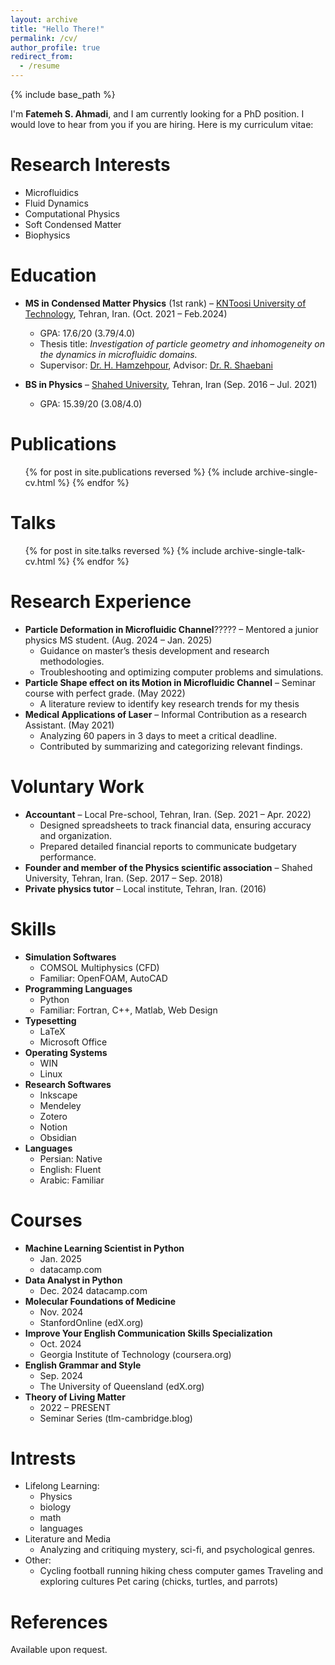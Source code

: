 ```yaml
---
layout: archive
title: "Hello There!"
permalink: /cv/
author_profile: true
redirect_from:
  - /resume
---
```

{% include base_path %}

I'm **Fatemeh S. Ahmadi**, and I am currently looking for a PhD position. I would love to hear from you if you are hiring. Here is my curriculum vitae:


Research Interests
======
- Microfluidics  
- Fluid Dynamics  
- Computational Physics 
- Soft Condensed Matter 
- Biophysics

Education
======
* **MS in Condensed Matter Physics** (1st rank) – [KNToosi University of Technology](https://en.kntu.ac.ir/), Tehran, Iran. (Oct. 2021 – Feb.2024)
  * GPA: 17.6/20 (3.79/4.0)
  * Thesis title: *Investigation of particle geometry and inhomogeneity on the dynamics in microfluidic domains.*
  * Supervisor: [Dr. H. Hamzehpour](https://scholar.google.com/citations?user=xM-0K-UAAAAJ&hl=en&oi=ao), Advisor: [Dr. R. Shaebani](https://scholar.google.com/citations?user=h3n1yp8AAAAJ&hl=en&oi=ao)
  
* **BS in Physics** – [Shahed University](https://en.shahed.ac.ir/), Tehran, Iran (Sep. 2016 – Jul. 2021)
  * GPA: 15.39/20 (3.08/4.0)

Publications
======
  <ul>{% for post in site.publications reversed %}
    {% include archive-single-cv.html %}
  {% endfor %}</ul>

Talks
======
  <ul>{% for post in site.talks reversed %}
    {% include archive-single-talk-cv.html  %}
  {% endfor %}</ul>
  
Research Experience
======
* **Particle Deformation in Microfluidic Channel**????? – Mentored a junior physics MS student. (Aug. 2024 – Jan. 2025)
  * Guidance on master’s thesis development and research methodologies.
  * Troubleshooting and optimizing computer problems and simulations.
* **Particle Shape effect on its Motion in Microfluidic Channel** – Seminar course with perfect grade. (May 2022)
  * A literature review to identify key research trends for my thesis
* **Medical Applications of Laser** – Informal Contribution as a research Assistant. (May 2021)
  * Analyzing 60 papers in 3 days to meet a critical deadline.
  * Contributed by summarizing and categorizing relevant findings.
 
Voluntary Work
======
* **Accountant** – Local Pre-school, Tehran, Iran. (Sep. 2021 – Apr. 2022)
  * Designed spreadsheets to track financial data, ensuring accuracy and organization.
  * Prepared detailed financial reports to communicate budgetary performance.
* **Founder and member of the Physics scientific association** – Shahed University, Tehran, Iran. (Sep. 2017 – Sep. 2018)
* **Private physics tutor** – Local institute, Tehran, Iran. (2016)

Skills
======
* **Simulation Softwares**
  * COMSOL Multiphysics (CFD)
  * Familiar: OpenFOAM, AutoCAD
* **Programming Languages**
  * Python
  * Familiar: Fortran, C++, Matlab, Web Design
* **Typesetting**
  * LaTeX
  * Microsoft Office
* **Operating Systems**
  * WIN
  * Linux
* **Research Softwares**
  * Inkscape
  * Mendeley
  * Zotero
  * Notion
  * Obsidian
* **Languages**
  * Persian: Native
  * English: Fluent
  * Arabic: Familiar

Courses
======
 * **Machine Learning Scientist in Python**
   * Jan. 2025
   * datacamp.com
 * **Data Analyst in Python**
   * Dec. 2024
   datacamp.com
 * **Molecular Foundations of Medicine**
   * Nov. 2024
   * StanfordOnline (edX.org)
 * **Improve Your English Communication Skills Specialization**
   * Oct. 2024
   * Georgia Institute of Technology (coursera.org)
 * **English Grammar and Style**
   * Sep. 2024
   * The University of Queensland (edX.org)
 * **Theory of Living Matter**
   * 2022 – PRESENT
   * Seminar Series (tlm-cambridge.blog)

Intrests
======
 * Lifelong Learning:
   * Physics
   * biology
   * math
   * languages
 * Literature and Media
   * Analyzing and critiquing mystery, sci-fi, and psychological genres.
 * Other:
   * Cycling
   football
   running
   hiking
   chess
   computer games
   Traveling and exploring cultures
   Pet caring (chicks, turtles, and parrots)

References
======
  Available upon request.
